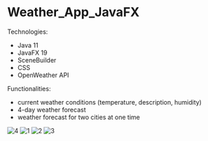 # Weather_App_JavaFX

Technologies:

- Java 11
- JavaFX 19
- SceneBuilder
- CSS
- OpenWeather API

Functionalities:

- current weather conditions (temperature, description, humidity)
- 4-day weather forecast
- weather forecast for two cities at one time

![4](https://user-images.githubusercontent.com/96838309/226884864-04942226-e575-462d-83e5-9d37efacb09f.PNG)
![1](https://user-images.githubusercontent.com/96838309/226884874-71b52a65-e4c2-4ce2-aee7-9bc97cf40009.PNG)
![2](https://user-images.githubusercontent.com/96838309/226884878-33807171-f641-4db9-8bcb-63234e7852ab.PNG)
![3](https://user-images.githubusercontent.com/96838309/226884901-da2481bf-b393-4407-8ccf-4fea4b016e98.PNG)

